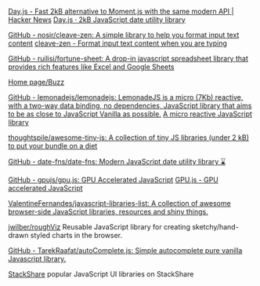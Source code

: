 
[Day.js - Fast 2kB alternative to Moment.js with the same modern API | Hacker News](https://news.ycombinator.com/item?id=33138050)
[Day.js · 2kB JavaScript date utility library](https://day.js.org/)

[GitHub - nosir/cleave-zen: A simple library to help you format input text content](https://github.com/nosir/cleave-zen)
[cleave-zen - Format input text content when you are typing](https://nosir.github.io/cleave-zen/)

[GitHub - ruilisi/fortune-sheet: A drop-in javascript spreadsheet library that provides rich features like Excel and Google Sheets](https://github.com/ruilisi/fortune-sheet)

[Home page/Buzz](https://buzz.jaysalvat.com)

[GitHub - lemonadejs/lemonadejs: LemonadeJS is a micro (7Kb) reactive, with a two-way data binding, no dependencies, JavaScript library that aims to be as close to JavaScript Vanilla as possible.](https://github.com/lemonadejs/lemonadejs)
[A micro reactive JavaScript library](https://lemonadejs.net/)

[thoughtspile/awesome-tiny-js: A collection of tiny JS libraries (under 2 kB) to put your bundle on a diet](https://github.com/thoughtspile/awesome-tiny-js)

[GitHub - date-fns/date-fns: Modern JavaScript date utility library ⌛️](https://github.com/date-fns/date-fns)

[GitHub - gpujs/gpu.js: GPU Accelerated JavaScript](https://github.com/gpujs/gpu.js)
[GPU.js - GPU accelerated JavaScript](https://gpu.rocks/#/)

[ValentineFernandes/javascript-libraries-list: A collection of awesome browser-side JavaScript libraries, resources and shiny things.](https://github.com/ValentineFernandes/javascript-libraries-list)

[jwilber/roughViz](https://github.com/jwilber/roughViz)
Reusable JavaScript library for creating sketchy/hand-drawn styled charts in the browser.

[GitHub - TarekRaafat/autoComplete.js: Simple autocomplete pure vanilla Javascript library.](https://github.com/TarekRaafat/autoComplete.js)

[StackShare](https://stackshare.io/javascript-ui-libraries)
popular JavaScript UI libraries on StackShare
